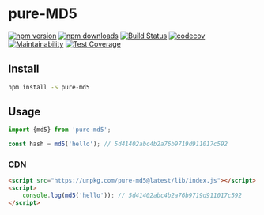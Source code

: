 # pure-MD5

[![npm version](http://img.shields.io/npm/v/pure-md5.svg?style=flat)](https://npmjs.org/package/bitrix24-verify-sign "View this project on npm")
[![npm downloads](http://img.shields.io/npm/dm/pure-md5.svg?style=flat)](https://npmjs.org/package/bitrix24-verify-sign "View this project on npm")
[![Build Status](https://travis-ci.org/eustatos/bitrix24-verify-sign.svg?branch=master)](https://travis-ci.org/eustatos/bitrix24-verify-sign)
[![codecov](https://codecov.io/gh/eustatos/bitrix24-verify-sign/branch/master/graph/badge.svg)](https://codecov.io/gh/eustatos/bitrix24-verify-sign)
[![Maintainability](https://api.codeclimate.com/v1/badges/3aa330606ecdddb80dff/maintainability)](https://codeclimate.com/github/eustatos/pure-md5/maintainability)
[![Test Coverage](https://api.codeclimate.com/v1/badges/3aa330606ecdddb80dff/test_coverage)](https://codeclimate.com/github/eustatos/pure-md5/test_coverage)

## Install

```bash
npm install -S pure-md5
```

## Usage

```javascript
import {md5} from 'pure-md5';

const hash = md5('hello'); // 5d41402abc4b2a76b9719d911017c592
```

### CDN

```html
<script src="https://unpkg.com/pure-md5@latest/lib/index.js"></script>
<script>
    console.log(md5('hello')); // 5d41402abc4b2a76b9719d911017c592
</script>
```